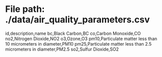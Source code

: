 # File path: ./data/air_quality_parameters.csv

id,description,name
bc,Black Carbon,BC
co,Carbon Monoxide,CO
no2,Nitrogen Dioxide,NO2
o3,Ozone,O3
pm10,Particulate matter less than 10 micrometers in diameter,PM10
pm25,Particulate matter less than 2.5 micrometers in diameter,PM2.5
so2,Sulfur Dioxide,SO2
```
